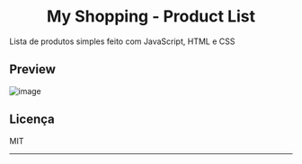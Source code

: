 <h1 align="center">My Shopping - Product List</h1>

Lista de produtos simples feito com JavaScript, HTML e CSS

## Preview

![image](https://user-images.githubusercontent.com/5199435/138686596-6243be0c-6cdd-42da-a4cf-e51720f5b63a.png)


## Licença

MIT

---
